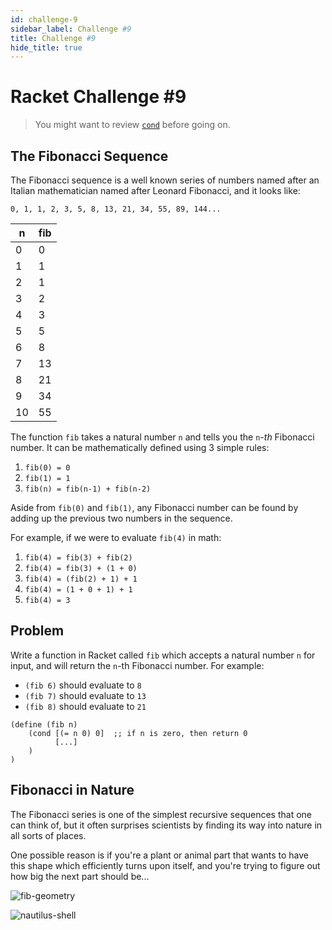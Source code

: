 ```yaml
---
id: challenge-9
sidebar_label: Challenge #9
title: Challenge #9
hide_title: true
---
```


# Racket Challenge #9

> You might want to review [`cond`](cond.md) before going on.

## The Fibonacci Sequence

The Fibonacci sequence is a well known series of numbers named after an Italian
mathematician named after Leonard Fibonacci, and it looks like:

`0, 1, 1, 2, 3, 5, 8, 13, 21, 34, 55, 89, 144...`

n   | fib
--- | ---------
0   | 0
1   | 1
2   | 1
3   | 2
4   | 3
5   | 5
6   | 8
7   | 13
8   | 21
9   | 34
10  | 55

The function `fib` takes a natural number `n` and tells you the `n`-_th_ 
Fibonacci number. It can be mathematically defined using 3 simple rules:

  1. `fib(0) = 0`
  2. `fib(1) = 1`
  3. `fib(n) = fib(n-1) + fib(n-2)`

Aside from `fib(0)` and `fib(1)`, any Fibonacci number can be found by adding up 
the previous two numbers in the sequence.

For example, if we were to evaluate `fib(4)` in math:
  1. `fib(4) = fib(3) + fib(2)`
  2. `fib(4) = fib(3) + (1 + 0)`
  3. `fib(4) = (fib(2) + 1) + 1`
  4. `fib(4) = (1 + 0 + 1) + 1`
  5. `fib(4) = 3`

## Problem

Write a function in Racket called `fib` which accepts a natural number `n` for 
input, and will return the `n`-th Fibonacci number. For example: 
  * `(fib 6)` should evaluate to `8`
  * `(fib 7)` should evaluate to `13`
  * `(fib 8)` should evaluate to `21`

``` racket
(define (fib n)
    (cond [(= n 0) 0]  ;; if n is zero, then return 0
          [...]
    )
)
```

## Fibonacci in Nature

The Fibonacci series is one of the simplest recursive sequences that one can
think of, but it often surprises scientists by finding its way into nature in
all sorts of places.

One possible reason is if you're a plant or animal part that wants to have this 
shape which efficiently turns upon itself, and you're trying to figure out how 
big the next part should be...

![fib-geometry](https://upload.wikimedia.org/wikipedia/commons/thumb/2/2e/FibonacciSpiral.svg/640px-FibonacciSpiral.svg.png)

![nautilus-shell](https://upload.wikimedia.org/wikipedia/commons/0/08/NautilusCutawayLogarithmicSpiral.jpg)
